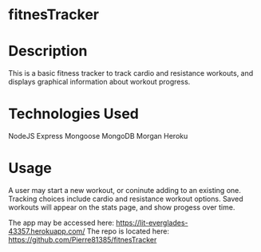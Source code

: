 # fitnesTracker

# Description

This is a basic fitness tracker to track cardio and resistance workouts, and displays graphical information about workout progress.

# Technologies Used

NodeJS
Express
Mongoose
MongoDB
Morgan
Heroku

# Usage

A user may start a new workout, or coninute adding to an existing one. Tracking choices include cardio and resistance workout options. Saved workouts will appear on the
stats page, and show progess over time.

The app may be accessed here: https://lit-everglades-43357.herokuapp.com/
The repo is located here: https://github.com/Pierre81385/fitnesTracker
